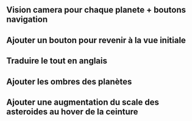 ## Vision camera pour chaque planete + boutons navigation

## Ajouter un bouton pour revenir à la vue initiale

## Traduire le tout en anglais

## Ajouter les ombres des planètes

## Ajouter une augmentation du scale des asteroides au hover de la ceinture
